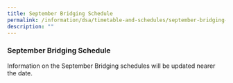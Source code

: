 ```yaml
---
title: September Bridging Schedule
permalink: /information/dsa/timetable-and-schedules/september-bridging-schedule/
description: ""
---
```


### **September Bridging Schedule**
Information on the September Bridging schedules will be updated nearer the date.